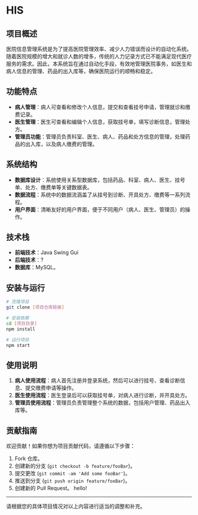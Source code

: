 # HIS

## 项目概述

医院信息管理系统是为了提高医院管理效率、减少人力错误而设计的自动化系统。随着医院规模的增大和就诊人数的增多，传统的人力记录方式已不能满足现代医疗服务的需求。因此，本系统旨在通过自动化手段，有效地管理医院事务，如医生和病人信息的管理、药品的出入库等，确保医院运行的顺畅和稳定。

## 功能特点

- **病人管理**：病人可查看和修改个人信息，提交和查看挂号申请，管理就诊和缴费记录。
- **医生管理**：医生可查看和编辑个人信息，获取挂号单，填写诊断信息，管理处方。
- **管理员功能**：管理员负责科室、医生、病人、药品和处方信息的管理，处理药品的出入库，以及病人缴费的管理。

## 系统结构

- **数据库设计**：系统使用关系型数据库，包括药品、科室、病人、医生、挂号单、处方、缴费单等关键数据表。
- **数据流程**：系统中的数据流涵盖了从挂号到诊断、开具处方、缴费等一系列流程。
- **用户界面**：清晰友好的用户界面，便于不同用户（病人、医生、管理员）的操作。

## 技术栈

- **前端技术**：Java Swing Gui
- **后端技术**：?
- **数据库**：MySQL。

## 安装与运行

```bash
# 克隆项目
git clone [项目仓库链接]

# 安装依赖
cd [项目目录]
npm install

# 运行项目
npm start
```

## 使用说明

1. **病人使用流程**：病人首先注册并登录系统，然后可以进行挂号、查看诊断信息、提交缴费申请等操作。
2. **医生使用流程**：医生登录后可以获取挂号单，对病人进行诊断，并开具处方。
3. **管理员使用流程**：管理员负责管理整个系统的数据，包括用户管理、药品出入库等。

## 贡献指南

欢迎贡献！如果你想为项目贡献代码，请遵循以下步骤：

1. Fork 仓库。
2. 创建新的分支 (`git checkout -b feature/fooBar`)。
3. 提交更改 (`git commit -am 'Add some fooBar'`)。
4. 推送到分支 (`git push origin feature/fooBar`)。
5. 创建新的 Pull Request。
hello!
---

请根据您的具体项目情况对以上内容进行适当的调整和补充。
